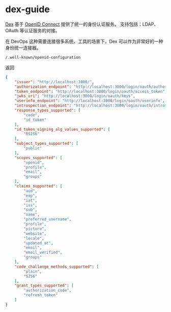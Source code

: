 # dex-guide

[Dex](https://github.com/dexidp/dex) 基于 [OpenID Connect](https://openid.net/connect/) 提供了统一的身份认证服务。
支持包括：LDAP、OAuth 等认证服务的对接。

在 DevOps 这种需要连接很多系统、工具的场景下，Dex 可以作为非常好的一种身份统一连接器。

`/.well-known/openid-configuration`

返回

```json
{
    "issuer": "http://localhost:3000/",
    "authorization_endpoint": "http://localhost:3000/login/oauth/authorize",
    "token_endpoint": "http://localhost:3000/login/oauth/access_token",
    "jwks_uri": "http://localhost:3000/login/oauth/keys",
    "userinfo_endpoint": "http://localhost:3000/login/oauth/userinfo",
    "introspection_endpoint": "http://localhost:3000/login/oauth/introspect",
    "response_types_supported": [
        "code",
        "id_token"
    ],
    "id_token_signing_alg_values_supported": [
        "RS256"
    ],
    "subject_types_supported": [
        "public"
    ],
    "scopes_supported": [
        "openid",
        "profile",
        "email",
        "groups"
    ],
    "claims_supported": [
        "aud",
        "exp",
        "iat",
        "iss",
        "sub",
        "name",
        "preferred_username",
        "profile",
        "picture",
        "website",
        "locale",
        "updated_at",
        "email",
        "email_verified",
        "groups"
    ],
    "code_challenge_methods_supported": [
        "plain",
        "S256"
    ],
    "grant_types_supported": [
        "authorization_code",
        "refresh_token"
    ]
}
```
